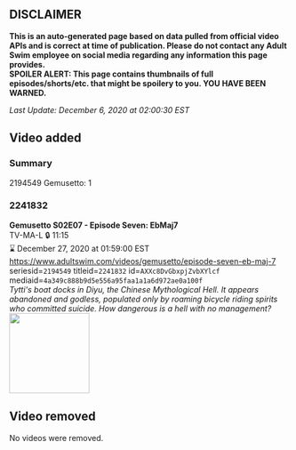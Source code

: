 ## DISCLAIMER
**This is an auto-generated page based on data pulled from official video APIs and is correct at time of publication. Please do not contact any Adult Swim employee on social media regarding any information this page provides.**  
**SPOILER ALERT: This page contains thumbnails of full episodes/shorts/etc. that might be spoilery to you. YOU HAVE BEEN WARNED.**  

_Last Update: December 6, 2020 at 02:00:30 EST_
## Video added
### Summary
2194549 Gemusetto: 1  
### 2241832
**Gemusetto S02E07 - Episode Seven: EbMaj7**  
TV-MA-L 🔒 11:15  
⌛ December 27, 2020 at 01:59:00 EST  
https://www.adultswim.com/videos/gemusetto/episode-seven-eb-maj-7  
seriesid=`2194549` titleid=`2241832` id=`AXXc8DvGbxpjZvbXYlcf` mediaid=`4a349c888b9d5e556a95faa1a1a6d972ae0a100f`  
_Tytti's boat docks in Diyu, the Chinese Mythological Hell. It appears abandoned and ​godless, populated only by roaming bicycle riding spirits who committed suicide. How dangerous is a hell with no management?_  
<a href="https://media.cdn.adultswim.com/uploads/20201118/thumbnails/2_2011181458402-GSMP_207_dup-20201116.jpg"><img src="https://media.cdn.adultswim.com/uploads/20201118/thumbnails/2_2011181458402-GSMP_207_dup-20201116.jpg" height="144px" /></a>
## Video removed
No videos were removed.  
